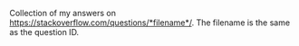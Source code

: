Collection of my answers on https://stackoverflow.com/questions/*filename*/. The filename is the same as the question ID.
